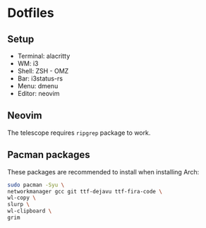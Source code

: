 # Dotfiles

## Setup

- Terminal: alacritty
- WM: i3
- Shell: ZSH - OMZ
- Bar: i3status-rs
- Menu: dmenu
- Editor: neovim

## Neovim
The telescope requires `ripgrep` package to work.

## Pacman packages
These packages are recommended to install when installing Arch:

```bash
sudo pacman -Syu \
networkmanager gcc git ttf-dejavu ttf-fira-code \
wl-copy \
slurp \
wl-clipboard \
grim
```
